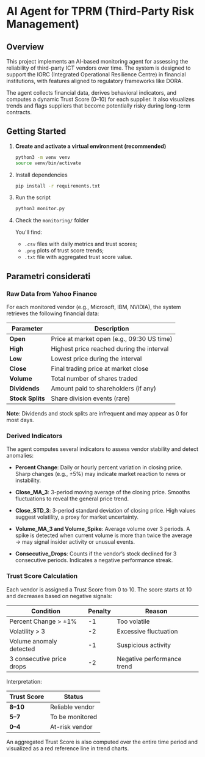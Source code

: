 # AI Agent for TPRM (Third-Party Risk Management)

## Overview

This project implements an AI-based monitoring agent for assessing the reliability of third-party ICT vendors over time. The system is designed to support the IORC (Integrated Operational Resilience Centre) in financial institutions, with features aligned to regulatory frameworks like DORA.

The agent collects financial data, derives behavioral indicators, and computes a dynamic Trust Score (0–10) for each supplier. It also visualizes trends and flags suppliers that become potentially risky during long-term contracts.

## Getting Started

1. **Create and activate a virtual environment (recommended)**

    ```bash
    python3 -m venv venv
    source venv/bin/activate
    ```

2. Install dependencies

    ```bash
    pip install -r requirements.txt
    ```

3. Run the script

    ```bash
    python3 monitor.py
    ```

4. Check the `monitoring/` folder

    You'll find:

    - `.csv` files with daily metrics and trust scores;
    - `.png` plots of trust score trends;
    - `.txt` file with aggregated trust score value.

## Parametri considerati

### Raw Data from Yahoo Finance

For each monitored vendor (e.g., Microsoft, IBM, NVIDIA), the system retrieves the following financial data:

| Parameter        | Description                                |
| ---------------- | ------------------------------------------ |
| **Open**         | Price at market open (e.g., 09:30 US time) |
| **High**         | Highest price reached during the interval  |
| **Low**          | Lowest price during the interval           |
| **Close**        | Final trading price at market close        |
| **Volume**       | Total number of shares traded              |
| **Dividends**    | Amount paid to shareholders (if any)       |
| **Stock Splits** | Share division events (rare)               |

**Note**: Dividends and stock splits are infrequent and may appear as 0 for most days.

### Derived Indicators

The agent computes several indicators to assess vendor stability and detect anomalies:

- **Percent Change**: Daily or hourly percent variation in closing price. Sharp changes (e.g., ±5%) may indicate market reaction to news or instability.

- **Close_MA_3**: 3-period moving average of the closing price. Smooths fluctuations to reveal the general price trend.

- **Close_STD_3**: 3-period standard deviation of closing price. High values suggest volatility, a proxy for market uncertainty.

- **Volume_MA_3 and Volume_Spike**: Average volume over 3 periods. A spike is detected when current volume is more than twice the average → may signal insider activity or unusual events.

- **Consecutive_Drops**: Counts if the vendor’s stock declined for 3 consecutive periods. Indicates a negative performance streak.

### Trust Score Calculation

Each vendor is assigned a Trust Score from 0 to 10. The score starts at 10 and decreases based on negative signals:

| Condition                 | Penalty | Reason                     |
| ------------------------- | ------- | -------------------------- |
| Percent Change > ±1%      | -1      | Too volatile               |
| Volatility > 3            | -2      | Excessive fluctuation      |
| Volume anomaly detected   | -1      | Suspicious activity        |
| 3 consecutive price drops | -2      | Negative performance trend |

Interpretation:

| Trust Score | Status          |
| ----------- | ----------------|
| **8–10**    | Reliable vendor |
| **5–7**     | To be monitored |
| **0–4**     | At-risk vendor  |

An aggregated Trust Score is also computed over the entire time period and visualized as a red reference line in trend charts.
